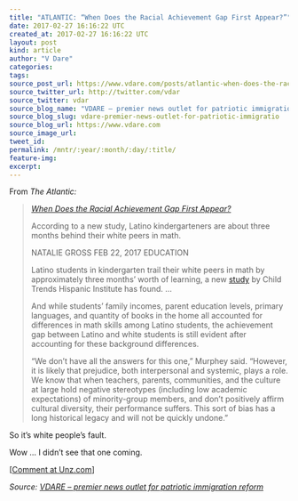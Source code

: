 ```yaml
---
title: "ATLANTIC: “When Does the Racial Achievement Gap First Appear?”"
date: 2017-02-27 16:16:22 UTC
created_at: 2017-02-27 16:16:22 UTC
layout: post
kind: article
author: "V Dare"
categories: 
tags: 
source_post_url: https://www.vdare.com/posts/atlantic-when-does-the-racial-achievement-gap-first-appear
source_twitter_url: http://twitter.com/vdar
source_twitter: vdar
source_blog_name: "VDARE – premier news outlet for patriotic immigration reform"
source_blog_slug: vdare-premier-news-outlet-for-patriotic-immigratio
source_blog_url: https://www.vdare.com
source_image_url: 
tweet_id:
permalink: /mntr/:year/:month/:day/:title/
feature-img: 
excerpt:
---
```

<div class="pf-content"><p>From <em>The Atlantic:</em></p>
<blockquote><p><a id="xlink_1_2" class="xlink" title="Anchor Link to This Paragraph" href="http://www.unz.com/isteve/#xlink_1_2" name="xlink_1_2"></a> <em><a title="https://www.theatlantic.com/education/archive/2017/02/the-racial-achievement-gap-is-prevalent-even-in-kindergarten/516831/?utm_source=atltw#article-comments" href="https://www.theatlantic.com/education/archive/2017/02/the-racial-achievement-gap-is-prevalent-even-in-kindergarten/516831/?utm_source=atltw#article-comments">When Does the Racial Achievement Gap First Appear?</a></em></p>
<p><a id="xlink_1_3" class="xlink" title="Anchor Link to This Paragraph" href="http://www.unz.com/isteve/#xlink_1_3" name="xlink_1_3"></a>According to a new study, Latino kindergarteners are about three months behind their white peers in math.</p>
<p><a id="xlink_1_4" class="xlink" title="Anchor Link to This Paragraph" href="http://www.unz.com/isteve/#xlink_1_4" name="xlink_1_4"></a>NATALIE GROSS FEB 22, 2017 EDUCATION</p>
<p><a id="xlink_1_5" class="xlink" title="Anchor Link to This Paragraph" href="http://www.unz.com/isteve/#xlink_1_5" name="xlink_1_5"></a>Latino students in kindergarten trail their white peers in math by approximately three months’ worth of learning, a new <a title="http://www.childtrends.org/publications/making-math-count-young-latino-children/" href="http://www.childtrends.org/publications/making-math-count-young-latino-children/">study</a> by Child Trends Hispanic Institute has found. …</p><div id="57966237cc52c74a5e1363c4" class="vdb_player vdb_57966237cc52c74a5e1363c456bcd17ce4b018167fea5539">    </div>
<p><a id="xlink_1_6" class="xlink" title="Anchor Link to This Paragraph" href="http://www.unz.com/isteve/#xlink_1_6" name="xlink_1_6"></a>And while students’ family incomes, parent education levels, primary languages, and quantity of books in the home all accounted for differences in math skills among Latino students, the achievement gap between Latino and white students is still evident after accounting for these background differences.</p>
<p><a id="xlink_1_7" class="xlink" title="Anchor Link to This Paragraph" href="http://www.unz.com/isteve/#xlink_1_7" name="xlink_1_7"></a>“We don’t have all the answers for this one,” Murphey said. “However, it is likely that prejudice, both interpersonal and systemic, plays a role. We know that when teachers, parents, communities, and the culture at large hold negative stereotypes (including low academic expectations) of minority-group members, and don’t positively affirm cultural diversity, their performance suffers. This sort of bias has a long historical legacy and will not be quickly undone.”</p></blockquote>
<p><a id="xlink_1_8" class="xlink" title="Anchor Link to This Paragraph" href="http://www.unz.com/isteve/#xlink_1_8" name="xlink_1_8"></a>So it’s white people’s fault.</p>
<p><a id="xlink_1_9" class="xlink" title="Anchor Link to This Paragraph" href="http://www.unz.com/isteve/#xlink_1_9" name="xlink_1_9"></a>Wow … I didn’t see that one coming.</p>
<p>[<a href="http://www.unz.com/isteve/atlantic-when-does-the-racial-achievement-gap-first-appear/">Comment at Unz.com</a>]</p>
</div><div class="">
    <i>Source: <a href="https://www.vdare.com">VDARE – premier news outlet for patriotic immigration reform</a></i>
</div>
